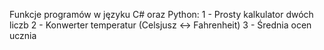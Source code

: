 Funkcje programów w języku C# oraz Python:
1 - Prosty kalkulator dwóch liczb
2 - Konwerter temperatur (Celsjusz ↔ Fahrenheit)
3 - Średnia ocen ucznia
